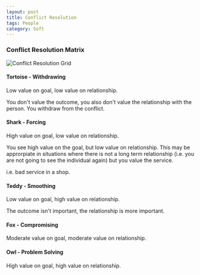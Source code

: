 ```yaml
---
layout: post
title: Conflict Resolution
tags: People
category: Soft
---
```


### Conflict Resolution Matrix ###

<img class="img-responsive" alt="Conflict Resolution Grid" src="{{ site.url }}/assets/images/Conflict-Resolution-Matrix.png">

#### Tortoise - Withdrawing ####

Low value on goal, low value on relationship.

You don't value the outcome, you also don't value the relationship with the person. You withdraw from the conflict.

#### Shark - Forcing ####

High value on goal, low value on relationship.

You see high value on the goal, but low value on relationship. This may be approrpiate in situations where there is not a long term relationship (i.e. you are not going to see the individual again) but you value the service.

i.e. bad service in a shop.  

#### Teddy - Smoothing ####

Low value on goal, high value on relationship.

The outcome isn't important, the relationship is more important.

#### Fox - Compromising  ####

Moderate value on goal, moderate value on relationship.

#### Owl - Problem Solving ####

High value on goal, high value on relationship.


